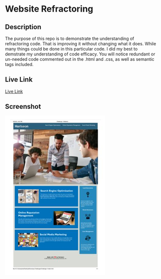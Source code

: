 # Website Refractoring

## Description
The purpose of this repo is to demonstrate the understanding of refractoring code. That is improving it without changing what it does. While many things could be done in this particular code. I did my best to demstrate my understanding of code efficacy. You will notice redundant or un-needed code commented out in the .html and .css, as well as semantic tags included.

## Live Link
[Live Link](https://boslarm.github.io/Challenge-1/)

## Screenshot
![Webpage Screenshot](./assets/images/Screenshot.jpg)
